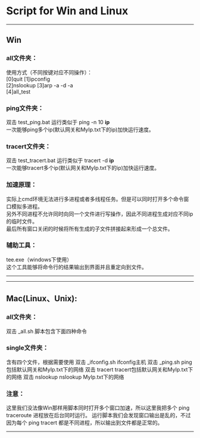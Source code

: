 # Script for Win and Linux

----------------------------------------
## Win
### all文件夹：
使用方式（不同按键对应不同操作）：  
[0]quit    			[1]ipconfig  
[2]nslookup			[3]arp -a -d -a  
[4]all_test

### ping文件夹：
双击	test_ping.bat		运行类似于 ping -n 10 **ip**  
一次能够ping多个ip(默认网关和MyIp.txt下的ip)加快运行速度。

### tracert文件夹：
双击	test_tracert.bat	运行类似于 tracert -d **ip**  
一次能够tracert多个ip(默认网关和MyIp.txt下的ip)加快运行速度。

### 加速原理：
实际上cmd环境无法进行多进程或者多线程任务。但是可以同时打开多个命令窗口模拟多进程。  
另外不同进程不允许同时向同一个文件进行写操作，因此不同进程生成对应不同ip的临时文件。  
最后所有窗口关闭的时候将所有生成的子文件拼接起来形成一个总文件。

### 辅助工具：
tee.exe（windows下使用）  
这个工具能够将命令行的结果输出到界面并且重定向到文件。

----------------------------------------

----------------------------------------
## Mac(Linux、Unix):
### all文件夹：
双击	_all.sh		脚本包含下面四种命令

### single文件夹：
含有四个文件，根据需要使用
双击	_ifconfig.sh 	ifconfig主机
双击	_ping.sh		ping包括默认网关和MyIp.txt下的网络
双击	tracert			tracert包括默认网关和MyIp.txt下的网络
双击	nslookup 		nslookup MyIp.txt下的网络

### 注意：
这里我们没法像Win那样用脚本同时打开多个窗口加速，所以这里我把多个 ping traceroute 进程放在后台同时运行。
运行脚本我们会发现窗口输出是乱的，不过因为每个 ping tracert 都是不同进程，所以输出到文件都是正常的。

----------------------------------------
